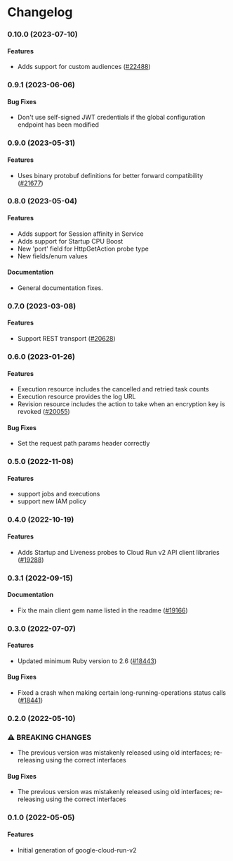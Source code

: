 # Changelog

### 0.10.0 (2023-07-10)

#### Features

* Adds support for custom audiences ([#22488](https://github.com/googleapis/google-cloud-ruby/issues/22488)) 

### 0.9.1 (2023-06-06)

#### Bug Fixes

* Don't use self-signed JWT credentials if the global configuration endpoint has been modified 

### 0.9.0 (2023-05-31)

#### Features

* Uses binary protobuf definitions for better forward compatibility ([#21677](https://github.com/googleapis/google-cloud-ruby/issues/21677)) 

### 0.8.0 (2023-05-04)

#### Features

* Adds support for Session affinity in Service 
* Adds support for Startup CPU Boost 
* New 'port' field for HttpGetAction probe type 
* New fields/enum values 
#### Documentation

* General documentation fixes. 

### 0.7.0 (2023-03-08)

#### Features

* Support REST transport ([#20628](https://github.com/googleapis/google-cloud-ruby/issues/20628)) 

### 0.6.0 (2023-01-26)

#### Features

* Execution resource includes the cancelled and retried task counts 
* Execution resource provides the log URL 
* Revision resource includes the action to take when an encryption key is revoked ([#20055](https://github.com/googleapis/google-cloud-ruby/issues/20055)) 
#### Bug Fixes

* Set the request path params header correctly 

### 0.5.0 (2022-11-08)

#### Features

* support jobs and executions 
* support new IAM policy 

### 0.4.0 (2022-10-19)

#### Features

* Adds Startup and Liveness probes to Cloud Run v2 API client libraries ([#19288](https://github.com/googleapis/google-cloud-ruby/issues/19288)) 

### 0.3.1 (2022-09-15)

#### Documentation

* Fix the main client gem name listed in the readme ([#19166](https://github.com/googleapis/google-cloud-ruby/issues/19166)) 

### 0.3.0 (2022-07-07)

#### Features

* Updated minimum Ruby version to 2.6 ([#18443](https://github.com/googleapis/google-cloud-ruby/issues/18443)) 
#### Bug Fixes

* Fixed a crash when making certain long-running-operations status calls ([#18441](https://github.com/googleapis/google-cloud-ruby/issues/18441)) 

### 0.2.0 (2022-05-10)

### ⚠ BREAKING CHANGES

* The previous version was mistakenly released using old interfaces; re-releasing using the correct interfaces

#### Bug Fixes

* The previous version was mistakenly released using old interfaces; re-releasing using the correct interfaces

### 0.1.0 (2022-05-05)

#### Features

* Initial generation of google-cloud-run-v2

